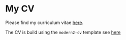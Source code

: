 # My CV

Please find my curriculum vitae [here](https://github.com/Tawfekh/curriculum_vitae/blob/main/cv.pdf). 

The CV is build using the `modern2-cv` template see [here](https://github.com/schochastics/modern2-cv)

